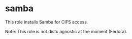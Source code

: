# samba

This role installs Samba for CIFS access.

Note: This role is not disto agnostic at the moment (Fedora).

